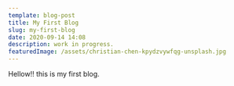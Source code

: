 ```yaml
---
template: blog-post
title: My First Blog
slug: my-first-blog
date: 2020-09-14 14:08
description: work in progress.
featuredImage: /assets/christian-chen-kpydzvywfqg-unsplash.jpg
---
```

Hellow!! this is my first blog.